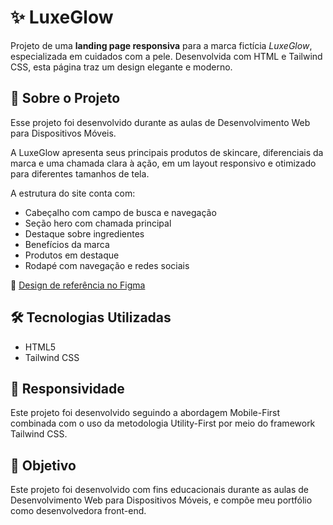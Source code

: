 # ✨ LuxeGlow

Projeto de uma **landing page responsiva** para a marca fictícia *LuxeGlow*, especializada em cuidados com a pele. Desenvolvida com HTML e Tailwind CSS, esta página traz um design elegante e moderno.

## 📌 Sobre o Projeto

Esse projeto foi desenvolvido durante as aulas de Desenvolvimento Web para Dispositivos Móveis. 

A LuxeGlow apresenta seus principais produtos de skincare, diferenciais da marca e uma chamada clara à ação, em um layout responsivo e otimizado para diferentes tamanhos de tela.

A estrutura do site conta com:
- Cabeçalho com campo de busca e navegação
- Seção hero com chamada principal
- Destaque sobre ingredientes
- Benefícios da marca
- Produtos em destaque
- Rodapé com navegação e redes sociais

🔗 [Design de referência no Figma](https://)

## 🛠️ Tecnologias Utilizadas

- HTML5
- Tailwind CSS

## 📱 Responsividade

Este projeto foi desenvolvido seguindo a abordagem Mobile-First combinada com o uso da metodologia Utility-First por meio do framework Tailwind CSS.

## 🎯 Objetivo

Este projeto foi desenvolvido com fins educacionais durante as aulas de Desenvolvimento Web para Dispositivos Móveis, e compõe meu portfólio como desenvolvedora front-end.